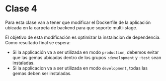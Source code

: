 Clase 4
=======

Para esta clase van a tener que modificar el Dockerfile de la aplicación
ubicada en la carpeta de backend para que soporte multi-stage.

El objetivo de esta modificación es optimizar la instalacion de dependencia.
Como resultado final se espera:

- Si la applicación va a ser utilizada en modo `production`, debemos evitar que las
gemas ubicadas dentro de los grupos `:development` y `:test` sean instaladas.
- Si la applicacion va a ser utilizada en modo `development`, todas las gemas
deben ser instaladas.
